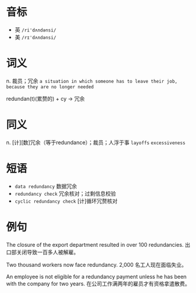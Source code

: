 # 音标

- 英 `/ri'dʌndənsi/`
- 美 `/rɪ'dʌndənsi/`

# 词义

n. 裁员；冗余
`a situation in which someone has to leave their job, because they are no longer needed`



redundan(t)(累赘的) + cy → 冗余

# 同义

n. [计][数]冗余（等于redundance）；裁员；人浮于事
`layoffs` `excessiveness`

# 短语

- `data redundancy` 数据冗余
- `redundancy check` 冗余核对；过剩信息校验
- `cyclic redundancy check` [计]循环冗赘核对

# 例句

The closure of the export department resulted in over 100 redundancies.
出口部关闭导致一百多人被解雇。

Two thousand workers now face redundancy.
2,000 名工人现在面临失业。

An employee is not eligible for a redundancy payment unless he has been with the company for two years.
在公司工作满两年的雇员才有资格拿遣散费。


